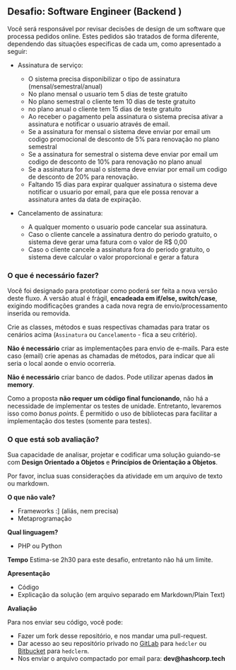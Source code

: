 ## Desafio: Software Engineer (Backend )

Você será responsável por revisar decisões de design de um software que processa pedidos online.
Estes pedidos são tratados de forma diferente, dependendo das situações especificas de cada um, como apresentado a seguir:

  - Assinatura de serviço: 
    - O sistema precisa disponibilizar o tipo de assinatura (mensal/semestral/anual)
    - No plano mensal o usuario tem 5 dias de teste gratuito
    - No plano semestral o cliente tem 10 dias de teste gratuito
    - no plano anual o cliente tem 15 dias de teste gratuito
    - Ao receber o pagamento pela assinatura o sistema precisa ativar a assinatura e notificar o usuario através de email.
    - Se a assinatura for mensal o sistema deve enviar por email um codigo promocional de desconto de 5% para renovação no plano semestral
    - Se a assinatura for semestral o sistema deve enviar por email um codigo de desconto de 10% para renovação no plano anual
    - Se a assinatura for anual o sistema deve enviar por email um codigo de desconto de 20% para renovação.
    - Faltando 15 dias para expirar qualquer assinatura o sistema deve notificar o usuario por email, para que ele possa renovar a assinatura antes da data de expiração.
    
  - Cancelamento de assinatura:
    - A qualquer momento o usuario pode cancelar sua assinatura.
    - Caso o cliente cancele a assinatura dentro do periodo gratuito, o sistema deve gerar uma fatura com o valor de R$ 0,00
    - Caso o cliente cancele a assinatura fora do periodo gratuito, o sistema deve calcular o valor proporcional e gerar a fatura
    
### O que é necessário fazer?

Você foi designado para prototipar como poderá ser feita a nova versão deste fluxo. A versão atual é frágil, **encadeada em if/else, switch/case**, exigindo modificações grandes a cada nova regra de envio/processamento inserida ou removida.

Crie as classes, métodos e suas respectivas chamadas para tratar os cenários acima (`Assinatura` ou `Cancelamento` - fica a seu critério).

**Não é necessário** criar as implementações para envio de e-mails. Para este caso (email) crie apenas as chamadas de métodos, para indicar que ali seria o local aonde o envio ocorreria.

**Não é necessário** criar banco de dados. Pode utilizar apenas dados __in memory__.

Como a proposta **não requer um código final funcionando**, não há a necessidade de implementar os testes de unidade. Entretanto, levaremos isso como _bonus points_. É permitido o uso de bibliotecas para facilitar a implementação dos testes (somente para testes).

### O que está sob avaliação?

Sua capacidade de analisar, projetar e codificar uma solução guiando-se com **Design Orientado a Objetos** e **Princípios de Orientação a Objetos**.

Por favor, inclua suas considerações da atividade em um arquivo de texto ou markdown.

__O que não vale?__
  - Frameworks :] (aliás, nem precisa)
  - Metaprogramação

__Qual linguagem?__
  - PHP ou Python

__Tempo__
Estima-se 2h30 para este desafio, entretanto não há um limite.

__Apresentação__
  - Código
  - Explicação da solução (em arquivo separado em Markdown/Plain Text)

__Avaliação__

Para nos enviar seu código, você pode:

 - Fazer um fork desse repositório, e nos mandar uma pull-request.
 - Dar acesso ao seu repositório privado no [GitLab](https://gitlab.com) para `hedcler` ou [Bitbucket](https://bitbucket.org) para `hedclerm`.
 - Nos enviar o arquivo compactado por email para: __dev@hashcorp.tech__
